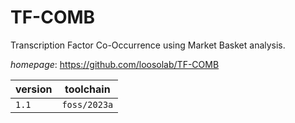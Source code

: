 # TF-COMB

Transcription Factor Co-Occurrence using Market Basket analysis.

*homepage*: <https://github.com/loosolab/TF-COMB>

version | toolchain
--------|----------
``1.1`` | ``foss/2023a``
